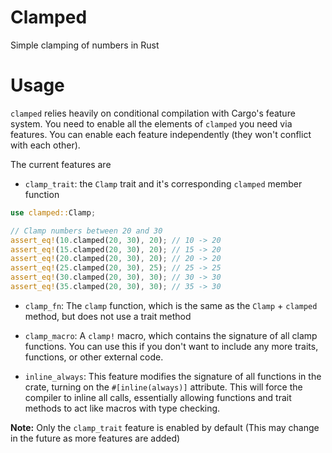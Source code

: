 # Clamped

Simple clamping of numbers in Rust

# Usage

`clamped` relies heavily on conditional compilation with Cargo's feature system.
You need to enable all the elements of `clamped` you need via features.
You can enable each feature independently (they won't conflict with each other).

The current features are

- `clamp_trait`: the `Clamp` trait and it's corresponding `clamped` member function
```rust
use clamped::Clamp;

// Clamp numbers between 20 and 30
assert_eq!(10.clamped(20, 30), 20); // 10 -> 20
assert_eq!(15.clamped(20, 30), 20); // 15 -> 20
assert_eq!(20.clamped(20, 30), 20); // 20 -> 20
assert_eq!(25.clamped(20, 30), 25); // 25 -> 25
assert_eq!(30.clamped(20, 30), 30); // 30 -> 30
assert_eq!(35.clamped(20, 30), 30); // 35 -> 30
```
- `clamp_fn`: The `clamp` function, which is the same as the `Clamp` + `clamped` method, but does not use a trait method
- `clamp_macro`: A `clamp!` macro, which contains the signature of all clamp functions.
You can use this if you don't want to include any more traits, functions, or other external code.

- `inline_always`: This feature modifies the signature of all functions in the crate, turning on the `#[inline(always)]` attribute.
This will force the compiler to inline all calls, essentially allowing functions and trait methods to act like macros with type checking.

**Note:** Only the `clamp_trait` feature is enabled by default (This may change in the future as more features are added)